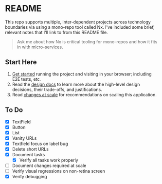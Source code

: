 # README

This repo supports multiple, inter-dependent projects across technology boundaries via using a mono-repo tool called Nx. I've included some brief, relevant notes that I'll link to from this README file.

> Ask me about how Nx is critical tooling for mono-repos and how it fits in with micro-services.

## Start Here

1. [Get started](./docs/getting-started.md) running the project and visiting in your browser; including E2E tests, etc.
2. Read the [design docs](./docs/design.md) to learn more about the high-level design decisions, their trade-offs, and justifications.
3. Read [changes at scale](./docs/changes-at-scale.md) for recommendations on scaling this application.

## To Do

- [x] TextField
- [x] Button
- [x] List
- [x] Vanity URLs
- [x] Textfield focus on label bug
- [x] Delete short URLs
- [x] Document tasks
  - [x] Verify all tasks work properly
- [ ] Document changes required at scale
- [ ] Verify visual regressions on non-retina screen
- [x] Verify debugging
